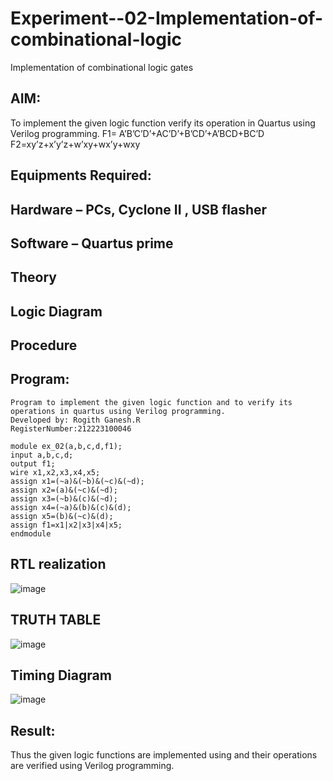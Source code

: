 # Experiment--02-Implementation-of-combinational-logic
Implementation of combinational logic gates
 
## AIM:
To implement the given logic function verify its operation in Quartus using Verilog programming.
 F1= A’B’C’D’+AC’D’+B’CD’+A’BCD+BC’D
F2=xy’z+x’y’z+w’xy+wx’y+wxy
 
 
 
## Equipments Required:
## Hardware – PCs, Cyclone II , USB flasher
## Software – Quartus prime


## Theory
 

## Logic Diagram
## Procedure
## Program:
```
Program to implement the given logic function and to verify its operations in quartus using Verilog programming.
Developed by: Rogith Ganesh.R
RegisterNumber:212223100046

module ex_02(a,b,c,d,f1);
input a,b,c,d;
output f1;
wire x1,x2,x3,x4,x5;
assign x1=(~a)&(~b)&(~c)&(~d);
assign x2=(a)&(~c)&(~d);
assign x3=(~b)&(c)&(~d);
assign x4=(~a)&(b)&(c)&(d);
assign x5=(b)&(~c)&(d);
assign f1=x1|x2|x3|x4|x5;
endmodule
```
## RTL realization
![image](https://github.com/ROGITHGANESH/Experiment--02-Implementation-of-combinational-logic-/assets/152588322/c31a049a-3819-4d6c-a210-7e47617e3165)
## TRUTH TABLE 
![image](https://github.com/ROGITHGANESH/Experiment--02-Implementation-of-combinational-logic-/assets/152588322/476b86d9-3f27-46c6-bf62-3ffca770caea)
## Timing Diagram
![image](https://github.com/ROGITHGANESH/Experiment--02-Implementation-of-combinational-logic-/assets/152588322/9c8997f5-e98a-4fa0-afc7-76c0ef6c8d0c)
## Result:
Thus the given logic functions are implemented using  and their operations are verified using Verilog programming.
